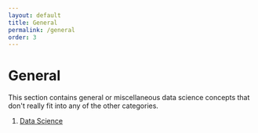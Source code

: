 ```yaml
---
layout: default
title: General
permalink: /general
order: 3
---
```

# General

This section contains general or miscellaneous data science concepts that don't really fit into any of the other categories.
1. [Data Science](./data_science)